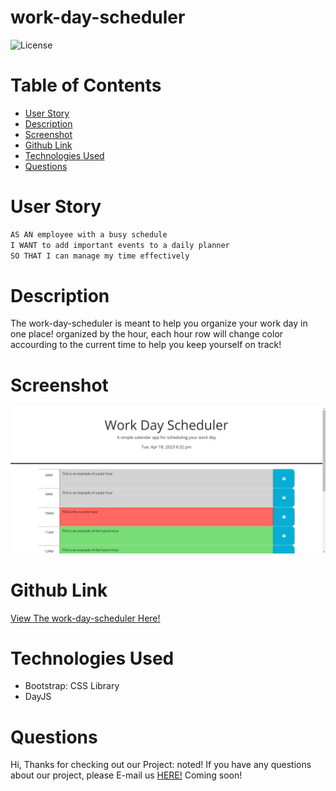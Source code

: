 # work-day-scheduler

![License](https://img.shields.io/static/v1?label=License&message=MIT&color=GREEN)

# Table of Contents
* [User Story](#user)
* [Description](#description)
* [Screenshot](#screenshot)
* [Github Link](#github)
* [Technologies Used](#technologies)
* [Questions](#questions)

# User Story

```md
AS AN employee with a busy schedule
I WANT to add important events to a daily planner
SO THAT I can manage my time effectively
```

# Description
The work-day-scheduler is meant to help you organize your work day in one place! organized by the hour, each hour row will change color accourding to the current time to help you keep yourself on track!

# Screenshot
![Home Project Screenshot](/Assets/work-day-scheduler.png?raw=true "Project")

# Github Link
[View The work-day-scheduler Here!](https://myhome.herokuapp.com/SignInPage)

# Technologies Used
* Bootstrap: CSS Library
* DayJS

# Questions
Hi, Thanks for checking out our Project: noted! If you have any questions about our project, please E-mail us [HERE!](mailto:homedatabaseapplication@gmail.com) Coming soon!


